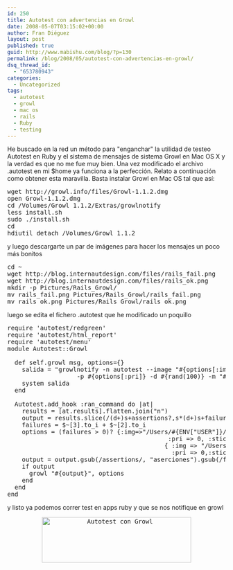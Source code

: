```yaml
---
id: 250
title: Autotest con advertencias en Growl
date: 2008-05-07T03:15:02+00:00
author: Fran Diéguez
layout: post
published: true
guid: http://www.mabishu.com/blog/?p=130
permalink: /blog/2008/05/autotest-con-advertencias-en-growl/
dsq_thread_id:
  - "653780943"
categories:
  - Uncategorized
tags:
  - autotest
  - growl
  - mac os
  - rails
  - Ruby
  - testing
---
```

He buscado en la red un m&eacute;todo para "enganchar" la utilidad de testeo Autotest en Ruby y el sistema de mensajes de sistema Growl en Mac OS X y la verdad es que no me fue muy bien.
Una vez modificado el archivo .autotest en mi $home ya funciona a la perfecci&oacute;n. Relato a continuaci&oacute;n como obtener esta maravilla.
Basta instalar Growl en Mac OS tal que as&iacute;:
<pre>wget http://growl.info/files/Growl-1.1.2.dmg
open Growl-1.1.2.dmg
cd /Volumes/Growl 1.1.2/Extras/growlnotify
less install.sh
sudo ./install.sh
cd
hdiutil detach /Volumes/Growl 1.1.2</pre>
y luego descargarte un par de im&aacute;genes para hacer los mensajes un poco m&aacute;s bonitos
<pre lang="shell">cd ~
wget http://blog.internautdesign.com/files/rails_fail.png
wget http://blog.internautdesign.com/files/rails_ok.png
mkdir -p Pictures/Rails_Growl/
mv rails_fail.png Pictures/Rails_Growl/rails_fail.png
mv rails_ok.png Pictures/Rails_Growl/rails_ok.png</pre>
luego se edita el fichero .autotest que he modificado un poquillo
<pre lang="ruby">require 'autotest/redgreen'
require 'autotest/html_report'
require 'autotest/menu'
module Autotest::Growl

  def self.growl msg, options={}
    salida = "growlnotify -n autotest --image "#{options[:img]}"
                   -p #{options[:pri]} -d #{rand(100)} -m "#{msg}" "Tests" #{options[:sticky]}"
    system salida
  end

  Autotest.add_hook :ran_command do |at|
    results = [at.results].flatten.join("n")
    output = results.slice(/(d+)s+assertions?,s*(d+)s+failures?,s*(d+)s+errors?/)
    failures = $~[3].to_i + $~[2].to_i
    options = (failures > 0)? {:img=>"/Users/#{ENV["USER"]}/Pictures/Rails/fail.png",
                                            :pri => 0, :sticky => "" } :
                                           { :img => "/Users/#{ENV["USER"]}/Pictures/Rails/ok.png",
                                             :pri => 0,:sticky => "" }
    output = output.gsub(/assertions/, "aserciones").gsub(/failures/, "fallos").gsub(/errors/, "errores")
    if output
      growl "#{output}", options
    end
  end
end
</pre>
y listo ya podemos correr test en apps ruby y que se nos notifique en growl
<pre style="text-align: center;"><a href="http://mabishu.com/blog/wp-content/uploads/2008/05/imagen-1.png"><img class="aligncenter size-full wp-image-131" title="Autotest con Growl" src="http://www.mabishu.comwp-content/uploads/2008/05/imagen-11.png" alt="Autotest con Growl" width="344" height="105" /></a></pre>